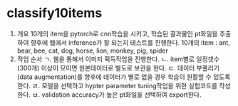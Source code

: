 # classify10items

1. 개요 
    10개의 item을 pytorch로 cnn학습을 시키고, 학습된 결과물인 pt화일을 추출하여 향후에 웹에서 inference가 잘 되는지 테스트를 진행한다.
    10개의 item : ant, bear, bee, cat, dog, horse, lion, monkey, pig, spider
2. 작업 순서
   ㄱ. 웹을 통해서 이미지 획득작업을 진행한다.
   ㄴ. item별로 일정갯수(300개) 이상이 모이면 원본데이터로 별도로 보관을 한다.
   ㄷ. 데이터 부풀리기(data augmentation)를 향후에 데이터가 별로 없을 경우 학습이 원활할 수 있도록 한다.
   ㄹ. 모델을 선택하고 hypter parameter tuning작업을 위한 실험코드를 작성한다.
   ㅂ. validation accuracy가 높은 pt화일을 선택하여 export한다.
   
